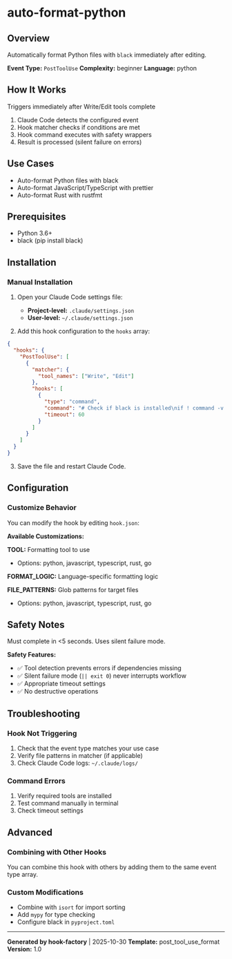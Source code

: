 # auto-format-python

## Overview
Automatically format Python files with `black` immediately after editing.

**Event Type:** `PostToolUse`
**Complexity:** beginner
**Language:** python

## How It Works
Triggers immediately after Write/Edit tools complete

1. Claude Code detects the configured event
2. Hook matcher checks if conditions are met
3. Hook command executes with safety wrappers
4. Result is processed (silent failure on errors)

## Use Cases
- Auto-format Python files with black
- Auto-format JavaScript/TypeScript with prettier
- Auto-format Rust with rustfmt

## Prerequisites
- Python 3.6+
- black (pip install black)

## Installation

### Manual Installation

1. Open your Claude Code settings file:
   - **Project-level:** `.claude/settings.json`
   - **User-level:** `~/.claude/settings.json`

2. Add this hook configuration to the `hooks` array:

```json
{
  "hooks": {
    "PostToolUse": [
      {
        "matcher": {
          "tool_names": ["Write", "Edit"]
        },
        "hooks": [
          {
            "type": "command",
            "command": "# Check if black is installed\nif ! command -v black &> /dev/null; then\n    exit 0\nfi\n\n# Format the file based on type\nif [[ \"$CLAUDE_TOOL_FILE_PATH\" == *.py ]]; then\n    black \"$CLAUDE_TOOL_FILE_PATH\" || exit 0\nfi",
            "timeout": 60
          }
        ]
      }
    ]
  }
}
```

3. Save the file and restart Claude Code.

## Configuration

### Customize Behavior
You can modify the hook by editing `hook.json`:

**Available Customizations:**

**TOOL:** Formatting tool to use
- Options: python, javascript, typescript, rust, go

**FORMAT_LOGIC:** Language-specific formatting logic

**FILE_PATTERNS:** Glob patterns for target files
- Options: python, javascript, typescript, rust, go

## Safety Notes
Must complete in <5 seconds. Uses silent failure mode.

**Safety Features:**
- ✅ Tool detection prevents errors if dependencies missing
- ✅ Silent failure mode (`|| exit 0`) never interrupts workflow
- ✅ Appropriate timeout settings
- ✅ No destructive operations

## Troubleshooting

### Hook Not Triggering
1. Check that the event type matches your use case
2. Verify file patterns in matcher (if applicable)
3. Check Claude Code logs: `~/.claude/logs/`

### Command Errors
1. Verify required tools are installed
2. Test command manually in terminal
3. Check timeout settings

## Advanced

### Combining with Other Hooks
You can combine this hook with others by adding them to the same event type array.

### Custom Modifications
- Combine with `isort` for import sorting
- Add `mypy` for type checking
- Configure black in `pyproject.toml`

---
**Generated by hook-factory** | 2025-10-30
**Template:** post_tool_use_format
**Version:** 1.0
